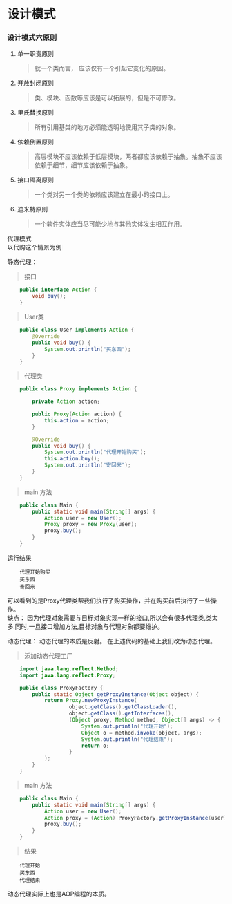 # 设计模式
### 设计模式六原则
1. 单一职责原则
    > 就一个类而言， 应该仅有一个引起它变化的原因。
2. 开放封闭原则
    > 类、模块、函数等应该是可以拓展的，但是不可修改。
3. 里氏替换原则
    > 所有引用基类的地方必须能透明地使用其子类的对象。
4. 依赖倒置原则
    > 高层模块不应该依赖于低层模块，两者都应该依赖于抽象。抽象不应该依赖于细节，细节应该依赖于抽象。
5. 接口隔离原则
    > 一个类对另一个类的依赖应该建立在最小的接口上。
6. 迪米特原则
    > 一个软件实体应当尽可能少地与其他实体发生相互作用。

 
代理模式   
以代购这个情景为例    

静态代理： 
> 接口  
``` java
    public interface Action {
        void buy();
    }
```

> User类  
``` java
    public class User implements Action {
        @Override
        public void buy() {
            System.out.println("买东西");
        }
    }

```

> 代理类  
``` java
    public class Proxy implements Action {

        private Action action;

        public Proxy(Action action) {
            this.action = action;
        }

        @Override
        public void buy() {
            System.out.println("代理开始购买");
            this.action.buy();
            System.out.println("寄回来");
        }
    }
```

> main 方法
``` java
    public class Main {
        public static void main(String[] args) {
            Action user = new User();
            Proxy proxy = new Proxy(user);
            proxy.buy();
        }
    }
```

运行结果
```
    代理开始购买
    买东西
    寄回来
```

可以看到的是Proxy代理类帮我们执行了购买操作，并在购买前后执行了一些操作。  
缺点： 因为代理对象需要与目标对象实现一样的接口,所以会有很多代理类,类太多.同时,一旦接口增加方法,目标对象与代理对象都要维护。

动态代理：
动态代理的本质是反射。 在上述代码的基础上我们改为动态代理。
> 添加动态代理工厂
``` java
    import java.lang.reflect.Method;
    import java.lang.reflect.Proxy;

    public class ProxyFactory {
        public static Object getProxyInstance(Object object) {
            return Proxy.newProxyInstance(
                    object.getClass().getClassLoader(),
                    object.getClass().getInterfaces(),
                    (Object proxy, Method method, Object[] args) -> {
                        System.out.println("代理开始");
                        Object o = method.invoke(object, args);
                        System.out.println("代理结束");
                        return o;
                    }
            );
        }
    }
```

> main 方法
``` java
    public class Main {
        public static void main(String[] args) {
            Action user = new User();
            Action proxy = (Action) ProxyFactory.getProxyInstance(user);
            proxy.buy();
        }
    }
```

> 结果
```
    代理开始
    买东西
    代理结束
```

动态代理实际上也是AOP编程的本质。
